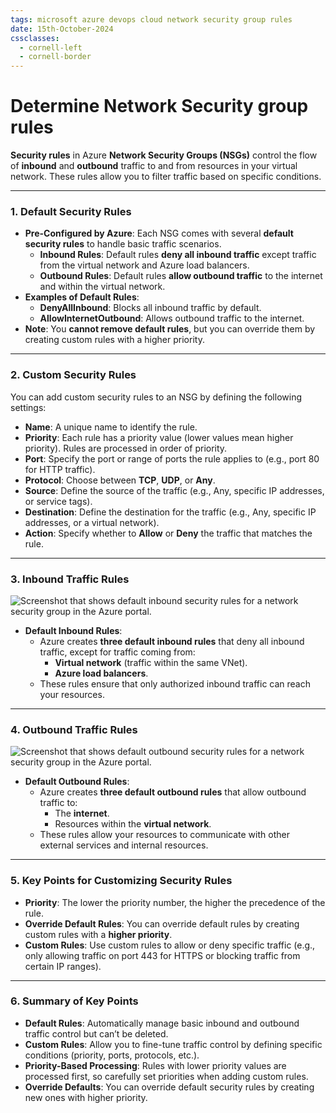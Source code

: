 ```yaml
---
tags: microsoft azure devops cloud network security group rules
date: 15th-October-2024
cssclasses:
  - cornell-left
  - cornell-border
---
```


# Determine Network Security group rules

**Security rules** in Azure **Network Security Groups (NSGs)** control the flow of **inbound** and **outbound** traffic to and from resources in your virtual network. These rules allow you to filter traffic based on specific conditions.

---

### **1. Default Security Rules**

- **Pre-Configured by Azure**: Each NSG comes with several **default security rules** to handle basic traffic scenarios.
    - **Inbound Rules**: Default rules **deny all inbound traffic** except traffic from the virtual network and Azure load balancers.
    - **Outbound Rules**: Default rules **allow outbound traffic** to the internet and within the virtual network.
- **Examples of Default Rules**:
    - **DenyAllInbound**: Blocks all inbound traffic by default.
    - **AllowInternetOutbound**: Allows outbound traffic to the internet.
- **Note**: You **cannot remove default rules**, but you can override them by creating custom rules with a higher priority.

---

### **2. Custom Security Rules**

You can add custom security rules to an NSG by defining the following settings:

- **Name**: A unique name to identify the rule.
- **Priority**: Each rule has a priority value (lower values mean higher priority). Rules are processed in order of priority.
- **Port**: Specify the port or range of ports the rule applies to (e.g., port 80 for HTTP traffic).
- **Protocol**: Choose between **TCP**, **UDP**, or **Any**.
- **Source**: Define the source of the traffic (e.g., Any, specific IP addresses, or service tags).
- **Destination**: Define the destination for the traffic (e.g., Any, specific IP addresses, or a virtual network).
- **Action**: Specify whether to **Allow** or **Deny** the traffic that matches the rule.

---

### **3. Inbound Traffic Rules**

![Screenshot that shows default inbound security rules for a network security group in the Azure portal.](https://learn.microsoft.com/en-us/training/wwl-azure/configure-network-security-groups/media/inbound-rules-a554314b.png)

- **Default Inbound Rules**:
    - Azure creates **three default inbound rules** that deny all inbound traffic, except for traffic coming from:
        - **Virtual network** (traffic within the same VNet).
        - **Azure load balancers**.
    - These rules ensure that only authorized inbound traffic can reach your resources.

---

### **4. Outbound Traffic Rules**

![Screenshot that shows default outbound security rules for a network security group in the Azure portal.](https://learn.microsoft.com/en-us/training/wwl-azure/configure-network-security-groups/media/outbound-rules-ff90d802.png)

- **Default Outbound Rules**:
    - Azure creates **three default outbound rules** that allow outbound traffic to:
        - The **internet**.
        - Resources within the **virtual network**.
    - These rules allow your resources to communicate with other external services and internal resources.

---

### **5. Key Points for Customizing Security Rules**

- **Priority**: The lower the priority number, the higher the precedence of the rule.
- **Override Default Rules**: You can override default rules by creating custom rules with a **higher priority**.
- **Custom Rules**: Use custom rules to allow or deny specific traffic (e.g., only allowing traffic on port 443 for HTTPS or blocking traffic from certain IP ranges).

---

### **6. Summary of Key Points**

- **Default Rules**: Automatically manage basic inbound and outbound traffic control but can’t be deleted.
- **Custom Rules**: Allow you to fine-tune traffic control by defining specific conditions (priority, ports, protocols, etc.).
- **Priority-Based Processing**: Rules with lower priority values are processed first, so carefully set priorities when adding custom rules.
- **Override Defaults**: You can override default security rules by creating new ones with higher priority.